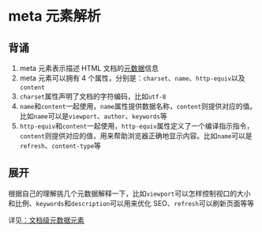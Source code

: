 # meta 元素解析

## 背诵

1. meta 元素表示描述 HTML 文档的[元数据](https://developer.mozilla.org/zh-CN/docs/Glossary/Metadata)信息
2. meta 元素可以拥有 4 个属性，分别是：`charset`、`name`、`http-equiv`以及`content`
3. `charset`属性声明了文档的字符编码，比如`utf-8`
4. `name`和`content`一起使用，`name`属性提供数据名称，`content`则提供对应的值。比如`name`可以是`viewport`、`author`、`keywords`等
5. `http-equiv`和`content`一起使用，`http-equiv`属性定义了一个编译指示指令，`content`则提供对应的值，用来帮助浏览器正确地显示内容。比如`name`可以是`refresh`、`content-type`等

## 展开

根据自己的理解挑几个元数据解释一下，比如`viewport`可以怎样控制视口的大小和比例、`keywords`和`description`可以用来优化 SEO、`refresh`可以刷新页面等等

详见[<meta>：文档级元数据元素]([<meta>：文档级元数据元素](https://developer.mozilla.org/zh-CN/docs/Web/HTML/Element/meta))